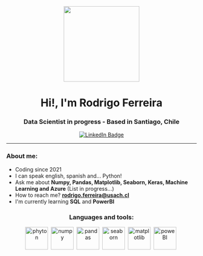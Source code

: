 <div id="header" align="center">
    <img src="https://i.giphy.com/media/xT9C25UNTwfZuk85WP/giphy-downsized-large.gif" width="200" />
    <h1 align="center">Hi!, I'm Rodrigo Ferreira </h1>
    <h3 align="center">Data Scientist in progress - Based in Santiago, Chile  </h3>
   
</div>

<div id="badges" align="center">
    <a href="https://www.linkedin.com/in/ferreira-rodrigo/" target="blank">
        <img src="https://img.shields.io/badge/LinkedIn-Profile-blue"
            alt="LinkedIn Badge" />
    </a>
</div>

---

### About me:

- Coding since 2021
- I can speak english, spanish and... Python!
- Ask me about **Numpy, Pandas, Matplotlib, Seaborn, Keras, Machine Learning and Azure** (List in progress...)
- How to reach me? **rodrigo.ferreira@usach.cl**
- I'm currently learning **SQL** and **PowerBI**

<div align="center">
    <h3> Languages and tools: </h3>
    <div>
        <img src="https://upload.wikimedia.org/wikipedia/commons/c/c3/Python-logo-notext.svg" title="phyton" alt"phyton"
        width="60" height="60" />&nbsp;
        <img src="https://numpy.org/images/logo.svg" title="numpy" alt"numpy"
        width="60" height="60" />&nbsp;
         <img src="https://pandas.pydata.org/static/img/pandas_mark.svg" title="pandas" alt"pandas"
        width="60" height="60" />&nbsp;
         <img src="https://seaborn.pydata.org/_images/logo-mark-lightbg.svg" title="seaborn" alt"seaborn"
        width="60" height="60" />&nbsp;
         <img src="https://upload.wikimedia.org/wikipedia/commons/8/84/Matplotlib_icon.svg" title="matplotlib" alt"matplotlib"
        width="60" height="60" />&nbsp;
        <img src="https://upload.wikimedia.org/wikipedia/commons/c/cf/New_Power_BI_Logo.svg" title="poweBI" alt"powerBI"
        width="60" height="60" />&nbsp;
